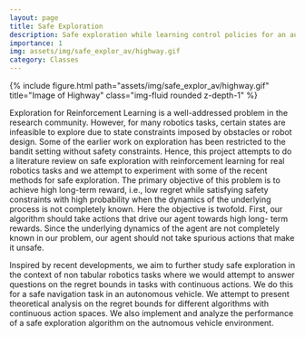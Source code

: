 ```yaml
---
layout: page
title: Safe Exploration
description: Safe exploration while learning control policies for an autonomous vehicle with Reinforcement Learning
importance: 1
img: assets/img/safe_explor_av/highway.gif
category: Classes
---
```



<div class="row">
    <div class="col-sm mt-3 mt-md-0">
        {% include figure.html path="assets/img/safe_explor_av/highway.gif" title="Image of Highway" class="img-fluid rounded z-depth-1" %}
    </div>
</div>


Exploration for Reinforcement Learning is a well-addressed problem in the research community.
However, for many robotics tasks, certain states are infeasible to explore due to state constraints
imposed by obstacles or robot design. Some of the earlier work on exploration has been restricted
to the bandit setting without safety constraints. Hence, this project attempts to do a literature
review on safe exploration with reinforcement learning for real robotics tasks and we attempt to
experiment with some of the recent methods for safe exploration. The primary objective of this
problem is to achieve high long-term reward, i.e., low regret while satisfying safety constraints with
high probability when the dynamics of the underlying process is not completely known. Here the
objective is twofold. First, our algorithm should take actions that drive our agent towards high long-
term rewards. Since the underlying dynamics of the agent are not completely known in our problem,
our agent should not take spurious actions that make it unsafe.

Inspired by recent developments, we aim to further study safe exploration in the context of non
tabular robotics tasks where we would attempt to answer questions on the regret bounds in tasks
with continuous actions. We do this for a safe navigation task in an autonomous vehicle.
We attempt to present theoretical analysis on the regret bounds for different algorithms
with continuous action spaces. We also implement and analyze the performance of a safe
exploration algorithm on the autnomous vehicle environment.
